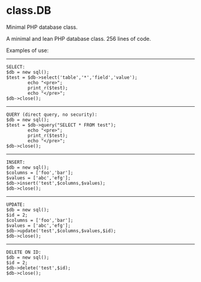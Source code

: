 # class.DB
Minimal PHP database class.

A minimal and lean PHP database class. 256 lines of code.

Examples of use:

  ------
  	SELECT:
	$db = new sql();
	$test = $db->select('table','*','field','value');
    		echo "<pre>";
    		print_r($test);
    		echo "</pre>";
	$db->close();
  ------
  	QUERY (direct query, no security):
	$db = new sql();
	$test = $db->query("SELECT * FROM test");
    		echo "<pre>";
    		print_r($test);
    		echo "</pre>";
	$db->close();
  ------ 
  	INSERT:
	$db = new sql();
	$columns = ['foo','bar'];
	$values = ['abc','efg'];
	$db->insert('test',$columns,$values);
	$db->close();
  ------
  	UPDATE:
	$db = new sql();
	$id = 2;
	$columns = ['foo','bar'];
	$values = ['abc','efg'];
	$db->update('test',$columns,$values,$id);
	$db->close();
  ------
  	DELETE ON ID:
	$db = new sql();
	$id = 2;
	$db->delete('test',$id);
	$db->close();
	
